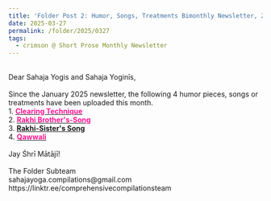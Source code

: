 ```yaml
---
title: 'Folder Post 2: Humor, Songs, Treatments Bimonthly Newsletter, 2025'
date: 2025-03-27
permalink: /folder/2025/0327
tags:
  - crimson @ Short Prose Monthly Newsletter
---
```


<p>
<br>
Dear Sahaja Yogis and Sahaja Yoginīs,<br>
<br>
Since the January 2025 newsletter, the following 4 humor pieces, songs or treatments have been uploaded this month.<br>
1. <a href="https://seven-teams.github.io/folder/2000-0804-JMH-Clearing-Technique"> <font color="DeepPink"><b>Clearing Technique</b></font></a><br>
2. <a href="https://seven-teams.github.io/folder/Rakhi-Brothers-Song-1997-0816-TASN"> <font color="DeepPink"><b>Rakhi Brother's-Song</b></font></a><br>
3. <a href="https://seven-teams.github.io/folder/Rakhi-Sisters-Song-1997-0816-TASN> <font color="DeepPink"><b>Rakhi-Sister's Song</b></font></a><br>
4. <a href="https://seven-teams.github.io/folder/Qawwali-Sang-at-Shri-Adi-Shakti-Puja-1994-1021-TASN"> <font color="DeepPink"><b>Qawwali</b></font></a><br>
<br>
Jay Śhrī Mātājī!<br>
<br>
The Folder Subteam<br>
sahajayoga.compilations@gmail.com<br>
https://linktr.ee/comprehensivecompilationsteam<br>
</p>